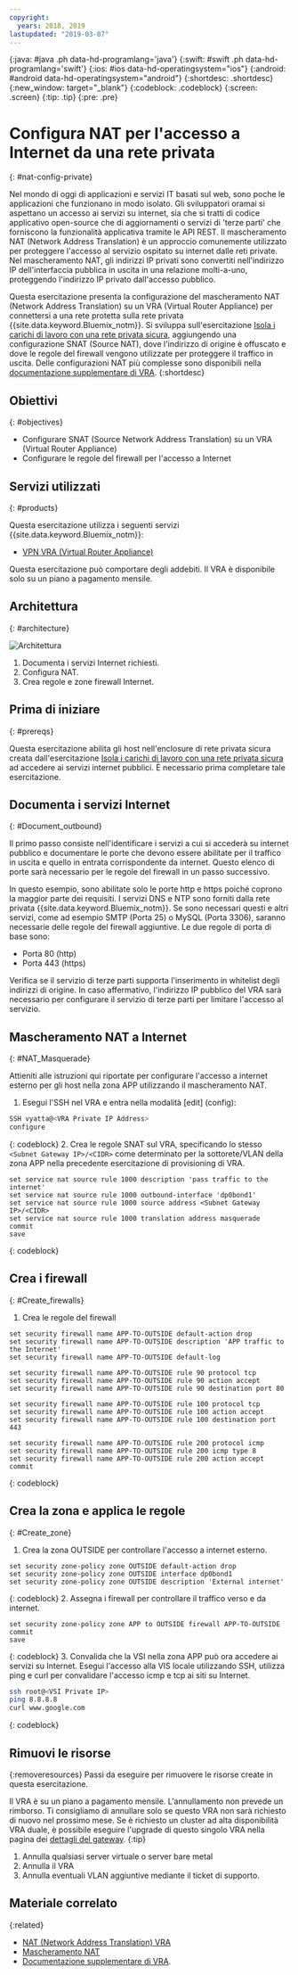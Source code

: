 ```yaml
---
copyright:
  years: 2018, 2019
lastupdated: "2019-03-07"
---
```


{:java: #java .ph data-hd-programlang='java'}
{:swift: #swift .ph data-hd-programlang='swift'}
{:ios: #ios data-hd-operatingsystem="ios"}
{:android: #android data-hd-operatingsystem="android"}
{:shortdesc: .shortdesc}
{:new_window: target="_blank"}
{:codeblock: .codeblock}
{:screen: .screen}
{:tip: .tip}
{:pre: .pre}

# Configura NAT per l'accesso a Internet da una rete privata
{: #nat-config-private}

Nel mondo di oggi di applicazioni e servizi IT basati sul web, sono poche le applicazioni che funzionano in modo isolato. Gli sviluppatori oramai si aspettano un accesso ai servizi su internet, sia che si tratti di codice applicativo open-source che di aggiornamenti o servizi di 'terze parti' che forniscono la funzionalità applicativa tramite le API REST. Il mascheramento NAT (Network Address Translation) è un approccio comunemente utilizzato per proteggere l'accesso al servizio ospitato su internet dalle reti private. Nel mascheramento NAT, gli indirizzi IP privati sono convertiti nell'indirizzo IP dell'interfaccia pubblica in uscita in una relazione molti-a-uno, proteggendo l'indirizzo IP privato dall'accesso pubblico.  

Questa esercitazione presenta la configurazione del mascheramento NAT (Network Address Translation) su un VRA (Virtual Router Appliance) per connettersi a una rete protetta sulla rete privata {{site.data.keyword.Bluemix_notm}}. Si sviluppa sull'esercitazione [Isola i carichi di lavoro con una rete privata sicura](https://{DomainName}/docs/tutorials?topic=solution-tutorials-secure-network-enclosure#secure-network-enclosure), aggiungendo una configurazione SNAT (Source NAT), dove l'indirizzo di origine è offuscato e dove le regole del firewall vengono utilizzate per proteggere il traffico in uscita. Delle configurazioni NAT più complesse sono disponibili nella [documentazione supplementare di VRA]( https://{DomainName}/docs/infrastructure/virtual-router-appliance?topic=virtual-router-appliance-supplemental-vra-documentation#supplemental-vra-documentation).
{:shortdesc}

## Obiettivi
{: #objectives}

-	Configurare SNAT (Source Network Address Translation) su un VRA (Virtual Router Appliance)
-	Configurare le regole del firewall per l'accesso a Internet

## Servizi utilizzati
{: #products}

Questa esercitazione utilizza i seguenti servizi {{site.data.keyword.Bluemix_notm}}: 

* [VPN VRA (Virtual Router Appliance)](https://{DomainName}/docs/infrastructure/virtual-router-appliance?topic=virtual-router-appliance-about-the-vra#virtual-private-network-vpn-gateway)

Questa esercitazione può comportare degli addebiti. Il VRA è disponibile solo su un piano a pagamento mensile. 

## Architettura
{: #architecture}

<p style="text-align: center;">

  ![Architettura](images/solution35-nat-config-private/vra-nat.png)
</p>

1.	Documenta i servizi Internet richiesti.
2.	Configura NAT.
3.	Crea regole e zone firewall Internet.

## Prima di iniziare
{: #prereqs}

Questa esercitazione abilita gli host nell'enclosure di rete privata sicura creata dall'esercitazione [Isola i carichi di lavoro con una rete privata sicura](https://{DomainName}/docs/tutorials?topic=solution-tutorials-secure-network-enclosure#secure-network-enclosure) ad accedere ai servizi internet pubblici. È necessario prima completare tale esercitazione. 

## Documenta i servizi Internet
{: #Document_outbound}

Il primo passo consiste nell'identificare i servizi a cui si accederà su internet pubblico e documentare le porte che devono essere abilitate per il traffico in uscita e quello in entrata corrispondente da internet. Questo elenco di porte sarà necessario per le regole del firewall in un passo successivo. 

In questo esempio, sono abilitate solo le porte http e https poiché coprono la maggior parte dei requisiti. I servizi DNS e NTP sono forniti dalla rete privata {{site.data.keyword.Bluemix_notm}}. Se sono necessari questi e altri servizi, come ad esempio SMTP (Porta 25) o MySQL (Porta 3306), saranno necessarie delle regole del firewall aggiuntive. Le due regole di porta di base sono:

-	Porta 80 (http)
-	Porta 443 (https)

Verifica se il servizio di terze parti supporta l'inserimento in whitelist degli indirizzi di origine. In caso affermativo, l'indirizzo IP pubblico del VRA sarà necessario per configurare il servizio di terze parti per limitare l'accesso al servizio. 


## Mascheramento NAT a Internet 
{: #NAT_Masquerade}

Attieniti alle istruzioni qui riportate per configurare l'accesso a internet esterno per gli host nella zona APP utilizzando il mascheramento NAT. 

1.	Esegui l'SSH nel VRA e entra nella modalità \[edit\] (config):
   ```bash
   SSH vyatta@<VRA Private IP Address>
   configure
   ```
   {: codeblock}
2.	Crea le regole SNAT sul VRA, specificando lo stesso `<Subnet Gateway IP>/<CIDR>` come determinato per la sottorete/VLAN della zona APP nella precedente esercitazione di provisioning di VRA. 
   ```
   set service nat source rule 1000 description 'pass traffic to the internet'
   set service nat source rule 1000 outbound-interface 'dp0bond1'
   set service nat source rule 1000 source address <Subnet Gateway IP>/<CIDR>
   set service nat source rule 1000 translation address masquerade
   commit
   save
   ```
   {: codeblock}

## Crea i firewall
{: #Create_firewalls}

1.	Crea le regole del firewall 
   ```
   set security firewall name APP-TO-OUTSIDE default-action drop
   set security firewall name APP-TO-OUTSIDE description 'APP traffic to the Internet'
   set security firewall name APP-TO-OUTSIDE default-log

   set security firewall name APP-TO-OUTSIDE rule 90 protocol tcp
   set security firewall name APP-TO-OUTSIDE rule 90 action accept
   set security firewall name APP-TO-OUTSIDE rule 90 destination port 80

   set security firewall name APP-TO-OUTSIDE rule 100 protocol tcp
   set security firewall name APP-TO-OUTSIDE rule 100 action accept
   set security firewall name APP-TO-OUTSIDE rule 100 destination port 443

   set security firewall name APP-TO-OUTSIDE rule 200 protocol icmp
   set security firewall name APP-TO-OUTSIDE rule 200 icmp type 8
   set security firewall name APP-TO-OUTSIDE rule 200 action accept
   commit
   ```
   {: codeblock}

## Crea la zona e applica le regole
{: #Create_zone}

1.	Crea la zona OUTSIDE per controllare l'accesso a internet esterno.
   ```
   set security zone-policy zone OUTSIDE default-action drop
   set security zone-policy zone OUTSIDE interface dp0bond1
   set security zone-policy zone OUTSIDE description 'External internet'
   ```
   {: codeblock}
2.	Assegna i firewall per controllare il traffico verso e da internet.
   ```
   set security zone-policy zone APP to OUTSIDE firewall APP-TO-OUTSIDE
   commit
   save
   ```
   {: codeblock}
3.	Convalida che la VSI nella zona APP può ora accedere ai servizi su Internet. Esegui l'accesso alla VIS locale utilizzando SSH, utilizza ping e curl per convalidare l'accesso icmp e tcp ai siti su Internet.  
   ```bash
   ssh root@<VSI Private IP>
   ping 8.8.8.8
   curl www.google.com
   ```
   {: codeblock}

## Rimuovi le risorse
{:removeresources}
Passi da eseguire per rimuovere le risorse create in questa esercitazione. 

Il VRA è su un piano a pagamento mensile. L'annullamento non prevede un rimborso. Ti consigliamo di annullare solo se questo VRA non sarà richiesto di nuovo nel prossimo mese. Se è richiesto un cluster ad alta disponibilità VRA duale, è possibile eseguire l'upgrade di questo singolo VRA nella pagina dei [dettagli del gateway](https://{DomainName}/classic/network/gatewayappliances).
{:tip}  

1. Annulla qualsiasi server virtuale o server bare metal
2. Annulla il VRA
3. Annulla eventuali VLAN aggiuntive mediante il ticket di supporto. 

## Materiale correlato
{:related}

-	[NAT (Network Address Translation) VRA]( https://{DomainName}/docs/infrastructure/virtual-router-appliance?topic=virtual-router-appliance-about-the-vra#network-address-translation-nat-) 
-	[Mascheramento NAT]( https://{DomainName}/docs/infrastructure/virtual-router-appliance?topic=virtual-router-appliance-setting-up-nat-rules-on-vyatta-5400#one-to-many-nat-rule-masquerade-)
-	[Documentazione supplementare di VRA]( https://{DomainName}/docs/infrastructure/virtual-router-appliance?topic=virtual-router-appliance-supplemental-vra-documentation#supplemental-vra-documentation).


